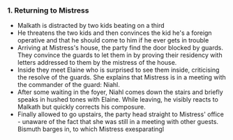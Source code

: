 ### 1. Returning to Mistress 
- Malkath is distracted by two kids beating on a third
- He threatens the two kids and then convinces the kid he's a foreign operative and that he should come to him if he ever gets in trouble
- Arriving at Mistress's house, the party find the door blocked by guards. They convince the guards to let them in by proving their residency with letters addressed to them by the mistress of the house.
- Inside they meet Elaine who is surprised to see them inside, criticising the resolve of the guards. She explains that Mistress is in a meeting with the commander of the guard: Niahl.
- After some waiting in the foyer, Niahl comes down the stairs and briefly speaks in hushed tones with Elaine. While leaving, he visibly reacts to Malkath but quickly corrects his composure.
- Finally allowed to go upstairs, the party head straight to Mistress' office - unaware of the fact that she was still in a meeting with other guests. Bismuth barges in, to which Mistress exesparatingl